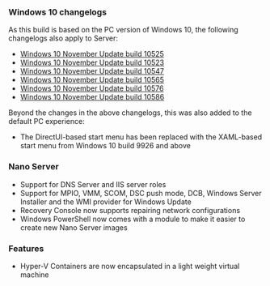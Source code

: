 ### Windows 10 changelogs
As this build is based on the PC version of Windows 10, the following changelogs also apply to Server:
- [Windows 10 November Update build 10525](http://changewindows.org/build/10525/pc)
- [Windows 10 November Update build 10523](http://changewindows.org/build/10523/pc)
- [Windows 10 November Update build 10547](http://changewindows.org/build/10547/pc)
- [Windows 10 November Update build 10565](http://changewindows.org/build/10565/pc)
- [Windows 10 November Update build 10576](http://changewindows.org/build/10576/pc)
- [Windows 10 November Update build 10586](http://changewindows.org/build/10586/pc)

Beyond the changes in the above changelogs, this was also added to the default PC experience:
- The DirectUI-based start menu has been replaced with the XAML-based start menu from Windows 10 build 9926 and above

### Nano Server
- Support for DNS Server and IIS server roles
- Support for MPIO, VMM, SCOM, DSC push mode, DCB, Windows Server Installer and the WMI provider for Windows Update
- Recovery Console now supports repairing network configurations
- Windows PowerShell now comes with a module to make it easier to create new Nano Server images

### Features
- Hyper-V Containers are now encapsulated in a light weight virtual machine